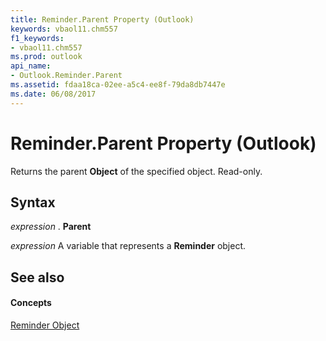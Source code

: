 ```yaml
---
title: Reminder.Parent Property (Outlook)
keywords: vbaol11.chm557
f1_keywords:
- vbaol11.chm557
ms.prod: outlook
api_name:
- Outlook.Reminder.Parent
ms.assetid: fdaa18ca-02ee-a5c4-ee8f-79da8db7447e
ms.date: 06/08/2017
---
```



# Reminder.Parent Property (Outlook)

Returns the parent  **Object** of the specified object. Read-only.


## Syntax

 _expression_ . **Parent**

 _expression_ A variable that represents a **Reminder** object.


## See also


#### Concepts


[Reminder Object](Outlook.Reminder.md)

